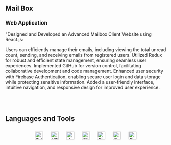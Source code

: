 
## Mail Box  
  


### Web Application  
"Designed and Developed an Advanced Mailbox Client Website using React.js:

Users can efficiently manage their emails, including viewing the total unread count, sending, and receiving emails from registered users.
Utilized Redux for robust and efficient state management, ensuring seamless user experiences.
Implemented GitHub for version control, facilitating collaborative development and code management.
Enhanced user security with Firebase Authentication, enabling secure user login and data storage while protecting sensitive information.
Added a user-friendly interface, intuitive navigation, and responsive design for improved user experience.  
  

<br/>  






</td><td valign="top" width="50%">



</td></tr></table>  

<br/>  

## Languages and Tools  
<div align="center">  
<a href="https://tailwindcss.com/" target="_blank"><img style="margin: 10px" src="https://seeklogo.com/images/T/tailwind-css-logo-5AD4175897-seeklogo.com.png" alt="Tailwind" height="25" /></a>  
<a href="https://en.wikipedia.org/wiki/HTML5" target="_blank"><img style="margin: 10px" src="https://profilinator.rishav.dev/skills-assets/html5-original-wordmark.svg" alt="HTML5" height="25" /></a>  
<a href="https://www.javascript.com/" target="_blank"><img style="margin: 10px" src="https://profilinator.rishav.dev/skills-assets/javascript-original.svg" alt="JavaScript" height="25" /></a>  
<a href="https://github.com/" target="_blank"><img style="margin: 10px" src="https://profilinator.rishav.dev/skills-assets/git-scm-icon.svg" alt="Git" height="25" /></a>  
<a href="https://firebase.google.com/" target="_blank"><img style="margin: 10px" src="https://profilinator.rishav.dev/skills-assets/firebase.png" alt="Firebase" height="25" /></a>  
<a href="https://redux.js.org/" target="_blank"><img style="margin: 10px" src="https://profilinator.rishav.dev/skills-assets/redux-original.svg" alt="Redux" height="25" /></a>  
<a href="https://reactjs.org/" target="_blank"><img style="margin: 10px" src="https://profilinator.rishav.dev/skills-assets/react-original-wordmark.svg" alt="React" height="25" /></a>  
</div>  

<br/>  
